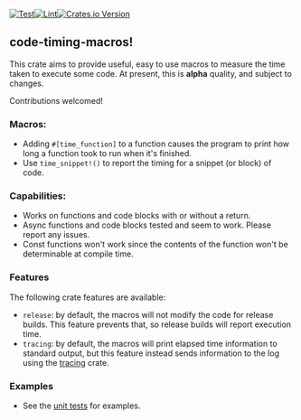 [![Test](https://github.com/rjzak/code-timing-macros/actions/workflows/test.yml/badge.svg)](https://github.com/rjzak/code-timing-macros/actions/workflows/test.yml)[![Lint](https://github.com/rjzak/code-timing-macros/actions/workflows/lint.yml/badge.svg)](https://github.com/rjzak/code-timing-macros/actions/workflows/lint.yml)[![Crates.io Version](https://img.shields.io/crates/v/code-timing-macros)](https://crates.io/crates/code-timing-macros)

## code-timing-macros!
This crate aims to provide useful, easy to use macros to measure the time taken to execute some code. At present, this is **alpha** quality, and subject to changes.

Contributions welcomed!

### Macros:
* Adding `#[time_function]` to a function causes the program to print how long a function took to run when it's finished.
* Use `time_snippet!()` to report the timing for a snippet (or block) of code.

### Capabilities:
* Works on functions and code blocks with or without a return.
* Async functions and code blocks tested and seem to work. Please report any issues.
* Const functions won't work since the contents of the function won't be determinable at compile time.

### Features
The following crate features are available:
* `release`: by default, the macros will not modify the code for release builds. This feature prevents that, so release builds will report execution time.
* `tracing`: by default, the macros will print elapsed time information to standard output, but this feature instead sends information to the log using the [tracing](https://crates.io/crates/tracing) crate.

### Examples
* See the [unit tests](https://github.com/rjzak/code-timing-macros/blob/main/tests/test.rs) for examples.

